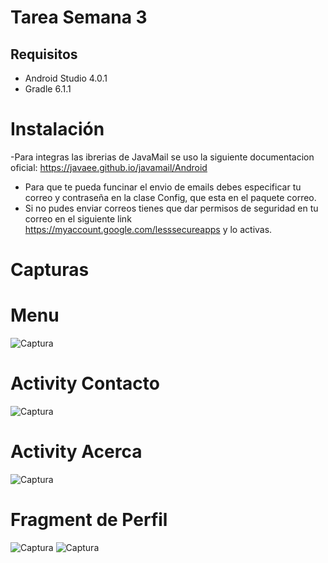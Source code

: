 # Tarea Semana 3
## Requisitos
- Android Studio 4.0.1
- Gradle 6.1.1
# Instalación
-Para integras las ibrerias de JavaMail se uso la siguiente documentacion oficial: https://javaee.github.io/javamail/Android
- Para que te pueda funcinar el envio de emails debes especificar tu correo y contraseña en la clase Config, que esta en el paquete correo.
- Si no pudes enviar correos tienes que dar permisos de seguridad en tu correo en el siguiente link https://myaccount.google.com/lesssecureapps y lo activas.

# Capturas
# Menu
![Captura](./c1.png?raw=true "Captura")
# Activity Contacto
![Captura](./c2.png?raw=true "Captura")
# Activity Acerca
![Captura](./c3.png?raw=true "Captura")
# Fragment de Perfil
![Captura](./c4.png?raw=true "Captura")
![Captura](./c5.png?raw=true "Captura")